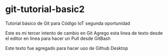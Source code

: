# git-tutorial-basic2
Tutorial básico de Git para Código IoT segunda oportunidad

Este es mi tercer intento de cambio en Git
Agrego esta linea de texto desde el editor en linea para hacer un Pull desde GitBash

Este texto fue agregado para hacer uso de Github Desktop
